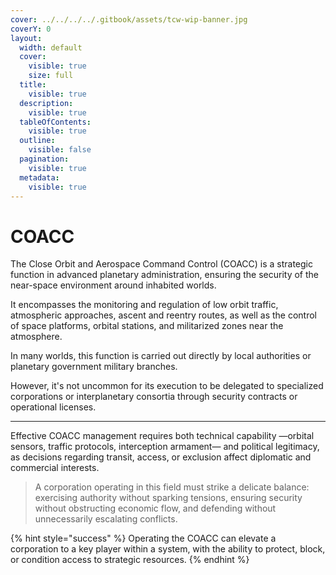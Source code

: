 ```yaml
---
cover: ../../../../.gitbook/assets/tcw-wip-banner.jpg
coverY: 0
layout:
  width: default
  cover:
    visible: true
    size: full
  title:
    visible: true
  description:
    visible: true
  tableOfContents:
    visible: true
  outline:
    visible: false
  pagination:
    visible: true
  metadata:
    visible: true
---
```


# COACC

The Close Orbit and Aerospace Command Control (COACC) is a strategic function in advanced planetary administration, ensuring the security of the near-space environment around inhabited worlds.

It encompasses the monitoring and regulation of low orbit traffic, atmospheric approaches, ascent and reentry routes, as well as the control of space platforms, orbital stations, and militarized zones near the atmosphere.

In many worlds, this function is carried out directly by local authorities or planetary government military branches.

However, it's not uncommon for its execution to be delegated to specialized corporations or interplanetary consortia through security contracts or operational licenses.

***

Effective COACC management requires both technical capability —orbital sensors, traffic protocols, interception armament— and political legitimacy, as decisions regarding transit, access, or exclusion affect diplomatic and commercial interests.

> A corporation operating in this field must strike a delicate balance: exercising authority without sparking tensions, ensuring security without obstructing economic flow, and defending without unnecessarily escalating conflicts.

{% hint style="success" %}
Operating the COACC can elevate a corporation to a key player within a system, with the ability to protect, block, or condition access to strategic resources.
{% endhint %}
